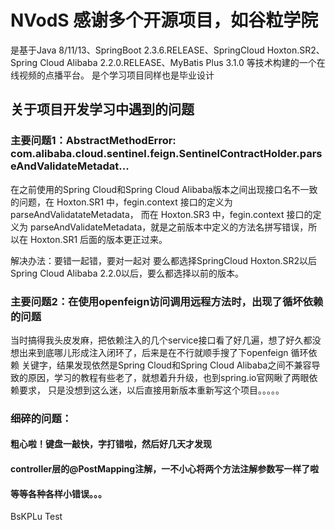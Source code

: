 # NVodS 感谢多个开源项目，如谷粒学院
是基于Java 8/11/13、SpringBoot 2.3.6.RELEASE、SpringCloud Hoxton.SR2、Spring Cloud Alibaba 2.2.0.RELEASE、MyBatis Plus 3.1.0
等技术构建的一个在线视频的点播平台。
是个学习项目同样也是毕业设计

## 关于项目开发学习中遇到的问题

### 主要问题1：AbstractMethodError: com.alibaba.cloud.sentinel.feign.SentinelContractHolder.parseAndValidateMetadat...
在之前使用的Spring Cloud和Spring Cloud Alibaba版本之间出现接口名不一致的问题，在 Hoxton.SR1 中，fegin.context 接口的定义为 parseAndValidatateMetadata，
而在 Hoxton.SR3 中，fegin.context 接口的定义为 parseAndValidateMetadata，就是之前版本中定义的方法名拼写错误，所以在 Hoxton.SR1 后面的版本更正过来。

解决办法：要错一起错，要对一起对  要么都选择SpringCloud Hoxton.SR2以后 Spring Cloud Alibaba 2.2.0以后，要么都选择以前的版本。

### 主要问题2：在使用openfeign访问调用远程方法时，出现了循坏依赖的问题
当时搞得我头皮发麻，把依赖注入的几个service接口看了好几遍，想了好久都没想出来到底哪儿形成注入闭环了，后来是在不行就顺手搜了下openfeign 循环依赖
关键字，结果发现依然是Spring Cloud和Spring Cloud Alibaba之间不兼容导致的原因，学习的教程有些老了，就想着升升级，也到spring.io官网瞅了两眼依赖要求，
只是没想到这么迷，以后直接用新版本重新写这个项目。。。。。

### 细碎的问题：

#### 粗心啦！键盘一敲快，字打错啦，然后好几天才发现

#### controller层的@PostMapping注解，一不小心将两个方法注解参数写一样了啦

#### 等等各种各样小错误。。。

BsKPLu
Test
